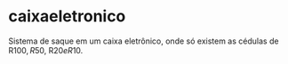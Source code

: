 # caixaeletronico
Sistema de saque em um caixa eletrônico, onde só existem as cédulas de R$100, R$50, R$20 e R$10.
